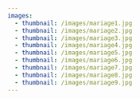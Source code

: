 ```yaml
---
images:
  - thumbnail: /images/mariage1.jpg
  - thumbnail: /images/mariage2.jpg
  - thumbnail: /images/mariage3.jpg
  - thumbnail: /images/mariage4.jpg
  - thumbnail: /images/mariage5.jpg
  - thumbnail: /images/mariage6.jpg
  - thumbnail: /images/mariage7.jpg
  - thumbnail: /images/mariage8.jpg
  - thumbnail: /images/mariage9.jpg
---
```

